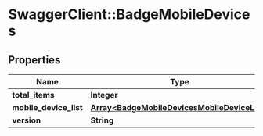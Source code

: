 # SwaggerClient::BadgeMobileDevices

## Properties
Name | Type | Description | Notes
------------ | ------------- | ------------- | -------------
**total_items** | **Integer** |  | [optional] 
**mobile_device_list** | [**Array&lt;BadgeMobileDevicesMobileDeviceList&gt;**](BadgeMobileDevicesMobileDeviceList.md) |  | [optional] 
**version** | **String** |  | [optional] 

